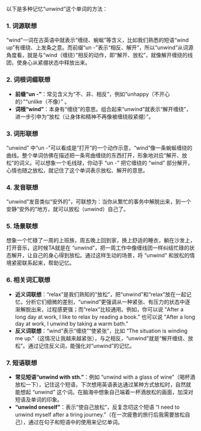 以下是多种记忆“unwind”这个单词的方法：

### 1. 词源联想
 “wind”一词在古英语中就表示“缠绕、蜿蜒”等含义，比如我们熟悉的短语“wind up”有缠绕、上发条之意。而前缀“un -”表示“相反、解开”，所以“unwind”从词源角度看，就是与“wind（缠绕）”相反的动作，即“解开、放松”，就像解开缠绕的线团，使身心从紧绷状态中释放出来。

### 2. 词根词缀联想
 - **前缀“un -”**：常见含义为“不、非、相反”，例如“unhappy（不开心的）”“unlike（不像）” 。
 - **词根“wind”**：本身有“缠绕”的意思。组合起来“unwind”就表示“解开缠绕”，进一步引申为“放松（让身体和精神不再像被缠绕般紧绷）”。

### 3. 词形联想
 “unwind” 中“un -”可以看成是“打开”的一个动作示意，“wind”像一条蜿蜒缠绕的曲线。整个单词仿佛在描述把一条弯曲缠绕的东西打开，形象地对应“解开、放松”的词义。可以想象一个毛线球，你动手 “un -” 把它缠绕的 “wind” 部分解开，心情也随之放松，就记住了这个单词表示放松、解开的意思。

### 4. 发音联想
 “unwind”发音类似“安外的”，可联想为：当你从繁忙的事务中解脱出来，到一个安静“安外的”地方，就可以放松（unwind）自己了。

### 5. 场景联想
想象一个忙碌了一周的上班族，周五晚上回到家，换上舒适的睡衣，躺在沙发上，打开音乐，这时候TA就是在 “unwind”，把一周工作中像缠线团一样纠结忙碌的状态解开，让自己的身心得到放松。通过这样生动的场景，将 “unwind” 和放松的情境紧密联系起来，帮助记忆。

### 6. 相关词汇联想
 - **近义词联想**：“relax”是我们熟知的“放松”，把“unwind”和“relax”放在一起记忆，分析它们细微的差别，“unwind”更强调从一种紧张、有压力的状态中逐渐解脱出来，过程感更强；而“relax”比较通用。例如，你可以说 “After a long day at work, I like to relax by reading a book.” 也可以说 “After a long day at work, I unwind by taking a warm bath.” 
 - **反义词联想**：“wind”表示“缠绕”“使紧张”，比如 “The situation is winding me up.”（这情况让我越来越紧张），与之相反，“unwind”就是“解开缠绕、放松”。通过记住反义词，能强化对“unwind”的记忆。

### 7. 短语联想
 - **常见短语“unwind with sth.”**：例如 “unwind with a glass of wine”（喝杯酒放松一下），记住这个短语，下次想用英语表达通过某种方式放松时，自然就能想起 “unwind” 这个词。在脑海中想象自己端着一杯酒放松的画面，加深对短语及单词的印象。
 - **“unwind oneself”**：表示“使自己放松”，反复念叨这个短语 “I need to unwind myself after a tiring journey.”（在一次疲惫的旅行后我需要放松自己），通过在句子和短语中的使用来记忆单词。 